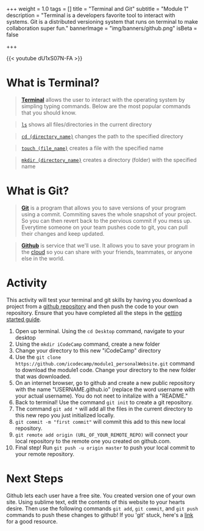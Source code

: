 +++
weight = 1.0
tags = []
title = "Terminal and Git"
subtitle = "Module 1"
description = "Terminal is a developers favorite tool to interact with systems. Git is a distributed versioning system that runs on terminal to make collaboration super fun."
bannerImage = "img/banners/github.png"
isBeta = false

+++


{{< youtube dU1xS07N-FA >}}

# What is Terminal?
> [__Terminal__](https://askubuntu.com/questions/38162/what-is-a-terminal-and-how-do-i-open-and-use-it)
> allows the user to interact with the operating system by simpling typing commands. Below are the most popular commands that you should know.

> [`ls`](http://www.tutorialspoint.com/unix_commands/ls.htm) shows all files/directories in the current directory

> [`cd (directory_name)`](http://www.tutorialspoint.com/unix_commands/cd.htm) changes the path to the specified directory

> [`touch (file_name)`](http://www.linfo.org/touch.html) creates a file with the specified name

> [`mkdir (directory_name)`](http://www.tutorialspoint.com/unix_commands/mkdir.htm) creates a directory (folder) with the specified name


# What is Git?
> [__Git__](https://www.atlassian.com/git/tutorials/what-is-git) is a program that allows you to save versions of your program using a commit. Commiting saves the whole snapshot of your project. So you can then revert back to the pervious commit if you mess up. Everytime someone on your team pushes code to git, you can pull their changes and keep updated.

> [__Github__](https://github.com/about) is service that we'll use. It allows you to save your program in the [cloud](http://www.pcmag.com/article2/0,2817,2372163,00.asp) so you can share with your friends, teammates, or anyone else in the world.


# Activity
This activity will test your terminal and git skills by having you download a project from a [github repository](https://www.sbf5.com/~cduan/technical/git/git-1.shtml) and then push the code to your own repository. Ensure that you have completed all the steps in the [getting started guide](http://localhost:1313/lessons/0-introduction/). 

1. Open up terminal. Using the `cd Desktop` command, navigate to your desktop 
2. Using the `mkdir iCodeCamp` command, create a new folder
3. Change your directory to this new "iCodeCamp" directory
4. Use the `git clone https://github.com/icodecamp/module1_personalWebsite.git` command to download the module1 code. Change your directory to the new folder that was downloaded.
5. On an internet browser, go to github and create a new public repository with the name "USERNAME.github.io" (replace the word username with your actual username). You do not neet to initalize with a "README."
6. Back to terminal! Use the command `git init` to create a git repository.
7. The command `git add *` will add all the files in the current directory to this new repo you just initialized locally. 
8. `git commit -m "first commit"` will commit this add to this new local repository. 
9. `git remote add origin (URL_OF_YOUR_REMOTE_REPO)` will connect your local repository to the remote one you created on github.com.
10. Final step! Run `git push -u origin master` to push your local commit to your remote repository. 

# Next Steps
Github lets each user have a free site. You created version one of your own site. Using sublime text, edit the contents of this website to your hearts desire. Then use the following commands `git add`, `git commit`, and `git push` commands to push these changes to github! If you 'git' stuck, here's a [link](https://git-scm.com/docs/gittutorial) for a good resource.


































